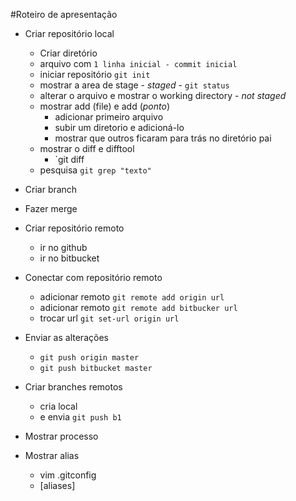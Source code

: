 #Roteiro de apresentação


- Criar repositório local
    - Criar diretório
    - arquivo com `1 linha inicial - commit inicial`
    - iniciar repositório `git init`
    - mostrar a area de stage - _staged_ - `git status`
    - alterar o arquivo e mostrar o working directory - _not staged_
    - mostrar add (file) e add (_ponto_)
        - adicionar primeiro arquivo
        - subir um diretorio e adicioná-lo
        - mostrar que outros ficaram para trás no diretório pai
    - mostrar o diff e difftool
        - `git diff
    - pesquisa `git grep "texto"`
- Criar branch
- Fazer merge
- Criar repositório remoto
    - ir no github
    - ir no bitbucket
- Conectar com repositório remoto
    - adicionar remoto `git remote add origin url`
    - adicionar remoto `git remote add bitbucker url`
    - trocar url `git set-url origin url`
- Enviar as alterações
    - `git push origin master`
    - `git push bitbucket master`
- Criar branches remotos
    - cria local
    - e envia `git push b1`
- Mostrar processo

- Mostrar alias
    - vim .gitconfig
    - [aliases]
